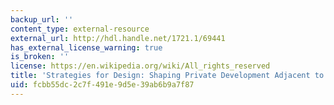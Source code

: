 ```yaml
---
backup_url: ''
content_type: external-resource
external_url: http://hdl.handle.net/1721.1/69441
has_external_license_warning: true
is_broken: ''
license: https://en.wikipedia.org/wiki/All_rights_reserved
title: 'Strategies for Design: Shaping Private Development Adjacent to Transit Stations'
uid: fcbb55dc-2c7f-491e-9d5e-39ab6b9a7f87
---
```

